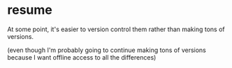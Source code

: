 # resume
At some point, it's easier to version control them rather than making tons of versions.

(even though I'm probably going to continue making tons of versions because I want offline access to all the differences)
